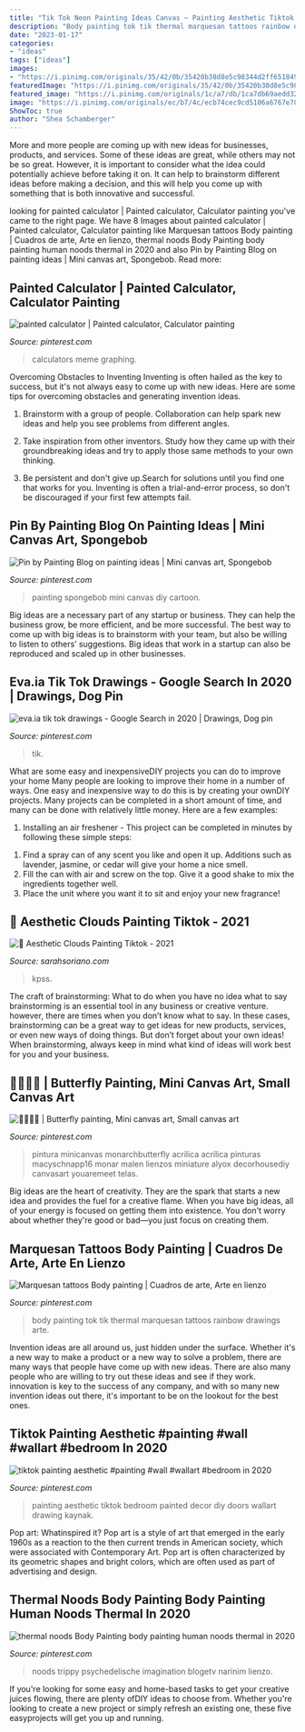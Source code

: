 ```yaml
---
title: "Tik Tok Neon Painting Ideas Canvas ~ Painting Aesthetic Tiktok Bedroom Painted Decor Diy Doors Wallart Drawing Kaynak"
description: "Body painting tok tik thermal marquesan tattoos rainbow drawings arte"
date: "2023-01-17"
categories:
- "ideas"
tags: ["ideas"]
images:
- "https://i.pinimg.com/originals/35/42/0b/35420b38d8e5c98344d2ff651849c824.jpg"
featuredImage: "https://i.pinimg.com/originals/35/42/0b/35420b38d8e5c98344d2ff651849c824.jpg"
featured_image: "https://i.pinimg.com/originals/1c/a7/db/1ca7db69aedd322c896df7c6c70fee3c.jpg"
image: "https://i.pinimg.com/originals/ec/b7/4c/ecb74cec9cd5106a6767e78a04aa010a.jpg"
ShowToc: true
author: "Shea Schamberger"
---
```



More and more people are coming up with new ideas for businesses, products, and services. Some of these ideas are great, while others may not be so great. However, it is important to consider what the idea could potentially achieve before taking it on. It can help to brainstorm different ideas before making a decision, and this will help you come up with something that is both innovative and successful.

	

		
looking for painted calculator | Painted calculator, Calculator painting you've came to the right page. We have 8 Images about painted calculator | Painted calculator, Calculator painting like Marquesan tattoos Body painting | Cuadros de arte, Arte en lienzo, thermal noods Body Painting body painting human noods thermal in 2020 and also Pin by Painting Blog on painting ideas | Mini canvas art, Spongebob. Read more:
		
    
## Painted Calculator | Painted Calculator, Calculator Painting

<img loading=lazy src="https://i.pinimg.com/originals/1c/a7/db/1ca7db69aedd322c896df7c6c70fee3c.jpg" onerror="this.onerror=null;this.src='https://tse1.mm.bing.net/th?id=OIP.u50YclngFYUcbhckAxObPwHaJ4&amp;pid=15.1';" alt="painted calculator | Painted calculator, Calculator painting">

_Source: pinterest.com_

>calculators meme graphing. 

	

Overcoming Obstacles to Inventing
Inventing is often hailed as the key to success, but it's not always easy to come up with new ideas. Here are some tips for overcoming obstacles and generating invention ideas.
1. Brainstorm with a group of people. Collaboration can help spark new ideas and help you see problems from different angles.

2. Take inspiration from other inventors. Study how they came up with their groundbreaking ideas and try to apply those same methods to your own thinking.

3. Be persistent and don't give up.Search for solutions until you find one that works for you. Inventing is often a trial-and-error process, so don't be discouraged if your first few attempts fail.

    
## Pin By Painting Blog On Painting Ideas | Mini Canvas Art, Spongebob

<img loading=lazy src="https://i.pinimg.com/736x/2f/c0/8f/2fc08f4328f3485d1b23d5f553b6f462.jpg" onerror="this.onerror=null;this.src='https://tse4.mm.bing.net/th?id=OIP.HoB22lGevvvdTG087tlP1wHaHa&amp;pid=15.1';" alt="Pin by Painting Blog on painting ideas | Mini canvas art, Spongebob">

_Source: pinterest.com_

>painting spongebob mini canvas diy cartoon. 

	

Big ideas are a necessary part of any startup or business. They can help the business grow, be more efficient, and be more successful. The best way to come up with big ideas is to brainstorm with your team, but also be willing to listen to others’ suggestions. Big ideas that work in a startup can also be reproduced and scaled up in other businesses.

    
## Eva.ia Tik Tok Drawings - Google Search In 2020 | Drawings, Dog Pin

<img loading=lazy src="https://i.pinimg.com/originals/67/fd/5d/67fd5de273ea174d6ffa80973afff8e5.png" onerror="this.onerror=null;this.src='https://tse4.mm.bing.net/th?id=OIP.w9MZ64GLQtnN8miv0QiReAHaNK&amp;pid=15.1';" alt="eva.ia tik tok drawings - Google Search in 2020 | Drawings, Dog pin">

_Source: pinterest.com_

>tik. 

	

What are some easy and inexpensiveDIY projects you can do to improve your home
Many people are looking to improve their home in a number of ways. One easy and inexpensive way to do this is by creating your ownDIY projects. Many projects can be completed in a short amount of time, and many can be done with relatively little money. Here are a few examples: 
1. Installing an air freshener - This project can be completed in minutes by following these simple steps: 

1) Find a spray can of any scent you like and open it up. Additions such as lavender, jasmine, or cedar will give your home a nice smell. 
2) Fill the can with air and screw on the top. Give it a good shake to mix the ingredients together well. 
3) Place the unit where you want it to sit and enjoy your new fragrance!

    
## 🖤 Aesthetic Clouds Painting Tiktok - 2021

<img loading=lazy src="https://i.pinimg.com/originals/ec/b7/4c/ecb74cec9cd5106a6767e78a04aa010a.jpg" onerror="this.onerror=null;this.src='https://tse2.mm.bing.net/th?id=OIP.VmKoKYytnbc6Bv786XiTaAHaHa&amp;pid=15.1';" alt="🖤 Aesthetic Clouds Painting Tiktok - 2021">

_Source: sarahsoriano.com_

>kpss. 

	

The craft of brainstorming: What to do when you have no idea what to say
brainstorming is an essential tool in any business or creative venture. however, there are times when you don’t know what to say. In these cases, brainstorming can be a great way to get ideas for new products, services, or even new ways of doing things. But don’t forget about your own ideas! When brainstorming, always keep in mind what kind of ideas will work best for you and your business.

    
## 🦋🦋🦋🦋 | Butterfly Painting, Mini Canvas Art, Small Canvas Art

<img loading=lazy src="https://i.pinimg.com/originals/cf/ba/53/cfba537b5f223fb139ee9751efbeda76.jpg" onerror="this.onerror=null;this.src='https://tse1.mm.bing.net/th?id=OIP.akKALmyWzoehwTPzkAwkXgHaHa&amp;pid=15.1';" alt="🦋🦋🦋🦋 | Butterfly painting, Mini canvas art, Small canvas art">

_Source: pinterest.com_

>pintura minicanvas monarchbutterfly acrilica acrílica pinturas macyschnapp16 monar malen lienzos miniature alyox decorhousediy canvasart youaremeet telas. 

	

Big ideas are the heart of creativity. They are the spark that starts a new idea and provides the fuel for a creative flame. When you have big ideas, all of your energy is focused on getting them into existence. You don't worry about whether they're good or bad—you just focus on creating them.

    
## Marquesan Tattoos Body Painting | Cuadros De Arte, Arte En Lienzo

<img loading=lazy src="https://i.pinimg.com/originals/54/9b/a3/549ba3e4b01f33a76107499bd9e4ddbc.jpg" onerror="this.onerror=null;this.src='https://tse3.mm.bing.net/th?id=OIP.urtWd-Ze8LIkbD-RF_6o2AHaLH&amp;pid=15.1';" alt="Marquesan tattoos Body painting | Cuadros de arte, Arte en lienzo">

_Source: pinterest.com_

>body painting tok tik thermal marquesan tattoos rainbow drawings arte. 

	

Invention ideas are all around us, just hidden under the surface. Whether it's a new way to make a product or a new way to solve a problem, there are many ways that people have come up with new ideas. There are also many people who are willing to try out these ideas and see if they work. innovation is key to the success of any company, and with so many new invention ideas out there, it's important to be on the lookout for the best ones.

    
## Tiktok Painting Aesthetic #painting #wall #wallart #bedroom In 2020

<img loading=lazy src="https://i.pinimg.com/736x/b4/e1/77/b4e17735816027fa3c37ed0d8873d7df.jpg" onerror="this.onerror=null;this.src='https://tse2.mm.bing.net/th?id=OIP.yVjCgw8a9t8QhRI7VCF5QgHaNK&amp;pid=15.1';" alt="tiktok painting aesthetic #painting #wall #wallart #bedroom in 2020">

_Source: pinterest.com_

>painting aesthetic tiktok bedroom painted decor diy doors wallart drawing kaynak. 

	

Pop art: Whatinspired it?
Pop art is a style of art that emerged in the early 1960s as a reaction to the then current trends in American society, which were associated with Contemporary Art. Pop art is often characterized by its geometric shapes and bright colors, which are often used as part of advertising and design.

    
## Thermal Noods Body Painting Body Painting Human Noods Thermal In 2020

<img loading=lazy src="https://i.pinimg.com/originals/35/42/0b/35420b38d8e5c98344d2ff651849c824.jpg" onerror="this.onerror=null;this.src='https://tse4.mm.bing.net/th?id=OIP.GShzVCK4mkBdCAuZoxui8gHaJ4&amp;pid=15.1';" alt="thermal noods Body Painting body painting human noods thermal in 2020">

_Source: pinterest.com_

>noods trippy psychedelische imagination blogetv narinim lienzo. 

	

If you're looking for some easy and home-based tasks to get your creative juices flowing, there are plenty ofDIY ideas to choose from. Whether you're looking to create a new project or simply refresh an existing one, these five easyprojects will get you up and running.

